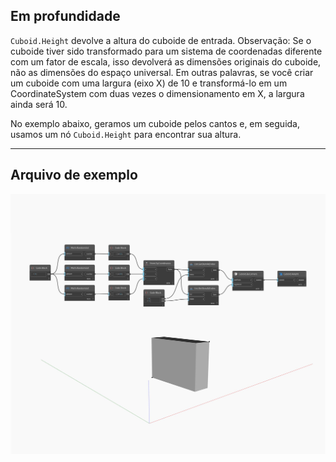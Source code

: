## Em profundidade
`Cuboid.Height` devolve a altura do cuboide de entrada. Observação: Se o cuboide tiver sido transformado para um sistema de coordenadas diferente com um fator de escala, isso devolverá as dimensões originais do cuboide, não as dimensões do espaço universal. Em outras palavras, se você criar um cuboide com uma largura (eixo X) de 10 e transformá-lo em um CoordinateSystem com duas vezes o dimensionamento em X, a largura ainda será 10.

No exemplo abaixo, geramos um cuboide pelos cantos e, em seguida, usamos um nó `Cuboid.Height` para encontrar sua altura.

___
## Arquivo de exemplo

![Height](./Autodesk.DesignScript.Geometry.Cuboid.Height_img.jpg)

